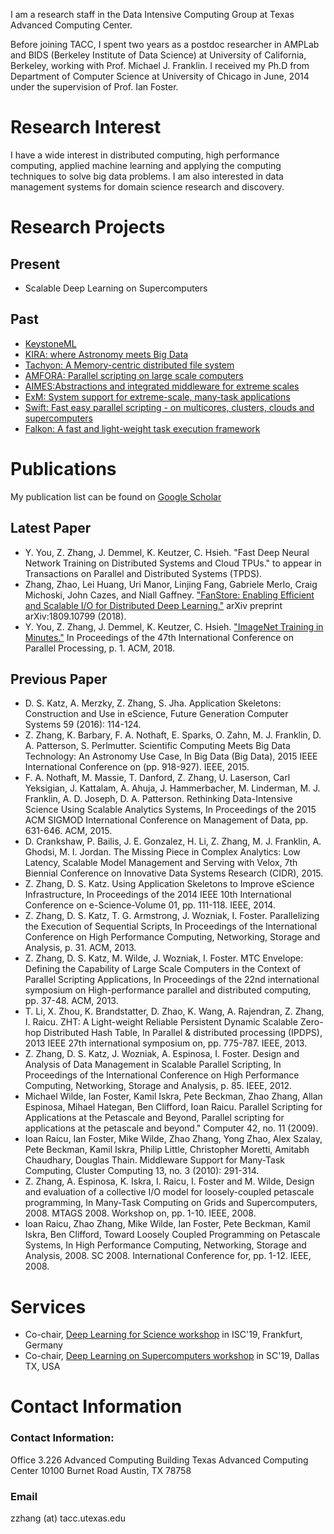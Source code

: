 I am a research staff in the Data Intensive Computing Group at Texas Advanced Computing Center.

Before joining TACC, I spent two years as a postdoc researcher in AMPLab and BIDS (Berkeley Institute of Data Science) at University of California, Berkeley, working with Prof. Michael J. Franklin. I received my Ph.D from Department of Computer Science at University of Chicago in June, 2014 under the supervision of Prof. Ian Foster.

# Research Interest
I have a wide interest in distributed computing, high performance computing, applied machine learning and applying the computing techniques to solve big data problems. I am also interested in data management systems for domain science research and discovery.

# Research Projects
## Present
- Scalable Deep Learning on Supercomputers

## Past
- [KeystoneML](http://keystone-ml.org/)
- [KIRA: where Astronomy meets Big Data](http://kira-project.org/)
- [Tachyon: A Memory-centric distributed file system](http://tachyon-project.org/)
- [AMFORA: Parallel scripting on large scale computers](https://github.com/zhaozhang/amfora)
- [AIMES:Abstractions and integrated middleware for extreme scales](http://saga-project.github.io/aimes/)
- [ExM: System support for extreme-scale, many-task applications](https://sites.google.com/site/exmcomputing/newhome)
- [Swift: Fast easy parallel scripting - on multicores, clusters, clouds and supercomputers](http://www.ci.uchicago.edu/swift)
- [Falkon: A fast and light-weight task execution framework](http://dev.globus.org/wiki/Incubator/Falkon)

# Publications

My publication list can be found on [Google Scholar](http://scholar.google.com/citations?user=0bd5fscAAAAJ&hl=en)

## Latest Paper
- Y. You, Z. Zhang, J. Demmel, K. Keutzer, C. Hsieh. "Fast Deep Neural Network Training on
Distributed Systems and Cloud TPUs." to appear in Transactions on Parallel and Distributed Systems (TPDS).
- Zhang, Zhao, Lei Huang, Uri Manor, Linjing Fang, Gabriele Merlo, Craig Michoski, John Cazes, and Niall Gaffney. ["FanStore: Enabling Efficient and Scalable I/O for Distributed Deep Learning."](https://arxiv.org/abs/1809.10799) arXiv preprint arXiv:1809.10799 (2018).
- Y. You, Z. Zhang, J. Demmel, K. Keutzer, C. Hsieh. ["ImageNet Training in Minutes."](https://dl.acm.org/citation.cfm?id=3225069) In Proceedings of the 47th International Conference on Parallel Processing, p. 1. ACM, 2018.

## Previous Paper
- D. S. Katz, A. Merzky, Z. Zhang, S. Jha. Application Skeletons: Construction and Use in eScience, Future Generation Computer Systems 59 (2016): 114-124.
- Z. Zhang, K. Barbary, F. A. Nothaft, E. Sparks, O. Zahn, M. J. Franklin, D. A. Patterson, S. Perlmutter. Scientific Computing Meets Big Data Technology: An Astronomy Use Case, In Big Data (Big Data), 2015 IEEE International Conference on (pp. 918-927). IEEE, 2015.
- F. A. Nothaft, M. Massie, T. Danford, Z. Zhang, U. Laserson, Carl Yeksigian, J. Kattalam, A. Ahuja, J. Hammerbacher, M. Linderman, M. J. Franklin, A. D. Joseph, D. A. Patterson. Rethinking Data-Intensive Science Using Scalable Analytics Systems, In Proceedings of the 2015 ACM SIGMOD International Conference on Management of Data, pp. 631-646. ACM, 2015.
- D. Crankshaw, P. Bailis, J. E. Gonzalez, H. Li, Z. Zhang, M. J. Franklin, A. Ghodsi, M. I. Jordan. The Missing Piece in Complex Analytics: Low Latency, Scalable Model Management and Serving with Velox, 7th Biennial Conference on Innovative Data Systems Research (CIDR), 2015.
- Z. Zhang, D. S. Katz. Using Application Skeletons to Improve eScience Infrastructure, In Proceedings of the 2014 IEEE 10th International Conference on e-Science-Volume 01, pp. 111-118. IEEE, 2014.
- Z. Zhang, D. S. Katz, T. G. Armstrong, J. Wozniak, I. Foster. Parallelizing the Execution of Sequential Scripts, In Proceedings of the International Conference on High Performance Computing, Networking, Storage and Analysis, p. 31. ACM, 2013.
- Z. Zhang, D. S. Katz, M. Wilde, J. Wozniak, I. Foster. MTC Envelope: Defining the Capability of Large Scale Computers in the Context of Parallel Scripting Applications, In Proceedings of the 22nd international symposium on High-performance parallel and distributed computing, pp. 37-48. ACM, 2013.
- T. Li, X. Zhou, K. Brandstatter, D. Zhao, K. Wang, A. Rajendran, Z. Zhang, I. Raicu. ZHT: A Light-weight Reliable Persistent Dynamic Scalable Zero-hop Distributed Hash Table, In Parallel & distributed processing (IPDPS), 2013 IEEE 27th international symposium on, pp. 775-787. IEEE, 2013.
- Z. Zhang, D. S. Katz, J. Wozniak, A. Espinosa, I. Foster. Design and Analysis of Data Management in Scalable Parallel Scripting, In Proceedings of the International Conference on High Performance Computing, Networking, Storage and Analysis, p. 85. IEEE, 2012.
- Michael Wilde, Ian Foster, Kamil Iskra, Pete Beckman, Zhao Zhang, Allan Espinosa, Mihael Hategan, Ben Clifford, Ioan Raicu. Parallel Scripting for Applications at the Petascale and Beyond, Parallel scripting for applications at the petascale and beyond." Computer 42, no. 11 (2009).
- Ioan Raicu, Ian Foster, Mike Wilde, Zhao Zhang, Yong Zhao, Alex Szalay, Pete Beckman, Kamil Iskra, Philip Little, Christopher Moretti, Amitabh Chaudhary, Douglas Thain. Middleware Support for Many-Task Computing, Cluster Computing 13, no. 3 (2010): 291-314.
- Z. Zhang, A. Espinosa, K. Iskra, I. Raicu, I. Foster and M. Wilde, Design and evaluation of a collective I/O model for loosely-coupled petascale programming, In Many-Task Computing on Grids and Supercomputers, 2008. MTAGS 2008. Workshop on, pp. 1-10. IEEE, 2008.
- Ioan Raicu, Zhao Zhang, Mike Wilde, Ian Foster, Pete Beckman, Kamil Iskra, Ben Clifford, Toward Loosely Coupled Programming on Petascale Systems, In High Performance Computing, Networking, Storage and Analysis, 2008. SC 2008. International Conference for, pp. 1-12. IEEE, 2008.


# Services
- Co-chair, [Deep Learning for Science workshop](https://dlonsc.github.io/) in ISC'19, Frankfurt, Germany
- Co-chair, [Deep Learning on Supercomputers workshop](https://www.tacc.utexas.edu/workshop/2018/deep-learning) in SC'19, Dallas TX, USA


# Contact Information
### Contact Information:
Office
3.226 Advanced Computing Building
Texas Advanced Computing Center
10100 Burnet Road
Austin, TX 78758

### Email
zzhang (at) tacc.utexas.edu